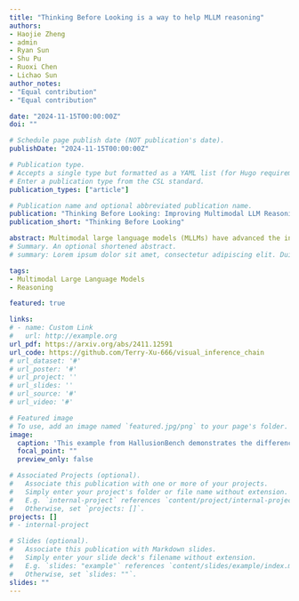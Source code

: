 ```yaml
---
title: "Thinking Before Looking is a way to help MLLM reasoning"
authors:
- Haojie Zheng
- admin
- Ryan Sun
- Shu Pu
- Ruoxi Chen
- Lichao Sun
author_notes:
- "Equal contribution"
- "Equal contribution"

date: "2024-11-15T00:00:00Z"
doi: ""

# Schedule page publish date (NOT publication's date).
publishDate: "2024-11-15T00:00:00Z"

# Publication type.
# Accepts a single type but formatted as a YAML list (for Hugo requirements).
# Enter a publication type from the CSL standard.
publication_types: ["article"]

# Publication name and optional abbreviated publication name.
publication: "Thinking Before Looking: Improving Multimodal LLM Reasoning via Mitigating Visual Hallucination"
publication_short: "Thinking Before Looking"

abstract: Multimodal large language models (MLLMs) have advanced the integration of visual and linguistic modalities, establishing themselves as the dominant paradigm for visual-language tasks. Current approaches like chain of thought (CoT) reasoning have augmented the cognitive capabilities of large language models (LLMs), yet their adaptation to MLLMs is hindered by heightened risks of hallucination in cross-modality comprehension. In this paper, we find that the thinking while looking paradigm in current multimodal CoT approaches--where reasoning chains are generated alongside visual input--fails to mitigate hallucinations caused by misleading images. To address these limitations, we propose the Visual Inference Chain (VIC) framework, a novel approach that constructs reasoning chains using textual context alone before introducing visual input, effectively reducing cross-modal biases and enhancing multimodal reasoning accuracy. Comprehensive evaluations demonstrate that VIC significantly improves zero-shot performance across various vision-related tasks, mitigating hallucinations while refining the reasoning capabilities of MLLMs.
# Summary. An optional shortened abstract.
# summary: Lorem ipsum dolor sit amet, consectetur adipiscing elit. Duis posuere tellus ac convallis placerat. Proin tincidunt magna sed ex sollicitudin condimentum.

tags:
- Multimodal Large Language Models
- Reasoning

featured: true

links:
# - name: Custom Link
#   url: http://example.org
url_pdf: https://arxiv.org/abs/2411.12591
url_code: https://github.com/Terry-Xu-666/visual_inference_chain
# url_dataset: '#'
# url_poster: '#'
# url_project: ''
# url_slides: ''
# url_source: '#'
# url_video: '#'

# Featured image
# To use, add an image named `featured.jpg/png` to your page's folder. 
image:
  caption: 'This example from HallusionBench demonstrates the differences between zero-shot, zero-shot CoT, and VIC. The zero-shot CoT represents the \textit{thinking while looking} approach, which tends to exhibit stereotypical reasoning patterns when processing both visual and textual inputs simultaneously. In contrast, our thinking before looking paradigm, VIC, enhances reasoning quality by decoupling the visual and textual inputs.'
  focal_point: ""
  preview_only: false

# Associated Projects (optional).
#   Associate this publication with one or more of your projects.
#   Simply enter your project's folder or file name without extension.
#   E.g. `internal-project` references `content/project/internal-project/index.md`.
#   Otherwise, set `projects: []`.
projects: []
# - internal-project

# Slides (optional).
#   Associate this publication with Markdown slides.
#   Simply enter your slide deck's filename without extension.
#   E.g. `slides: "example"` references `content/slides/example/index.md`.
#   Otherwise, set `slides: ""`.
slides: ""
---
```


<!-- This work is driven by the results in my [previous paper](/publication/conference-paper/) on LLMs.

{{% callout note %}}
Create your slides in Markdown - click the *Slides* button to check out the example.
{{% /callout %}}

Add the publication's **full text** or **supplementary notes** here. You can use rich formatting such as including [code, math, and images](https://docs.hugoblox.com/content/writing-markdown-latex/). -->
